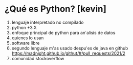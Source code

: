 # ¿Qué es Python? [kevin]  
  1. lenguaje interpretado no compilado
  1. python +3.X
  1. enfoque principal de python para an'alisis de datos
  1. quienes lo usan
  1. software libre
  1. segundo lenguaje m'as usado despu'es de java en github https://madnight.github.io/githut/#/pull_requests/2021/2
  1. comunidad stockoverflow
